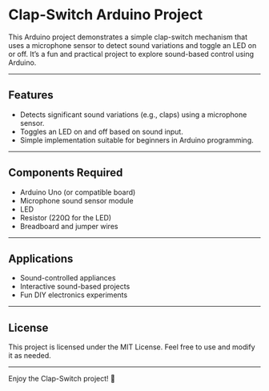 # Clap-Switch Arduino Project

This Arduino project demonstrates a simple clap-switch mechanism that uses a microphone sensor to detect sound variations and toggle an LED on or off. It’s a fun and practical project to explore sound-based control using Arduino.

---

## Features

- Detects significant sound variations (e.g., claps) using a microphone sensor.
- Toggles an LED on and off based on sound input.
- Simple implementation suitable for beginners in Arduino programming.

---

## Components Required

- Arduino Uno (or compatible board)
- Microphone sound sensor module
- LED
- Resistor (220Ω for the LED)
- Breadboard and jumper wires

---

## Applications

- Sound-controlled appliances
- Interactive sound-based projects
- Fun DIY electronics experiments

---

## License

This project is licensed under the MIT License. Feel free to use and modify it as needed.

---

Enjoy the Clap-Switch project! 🚀
